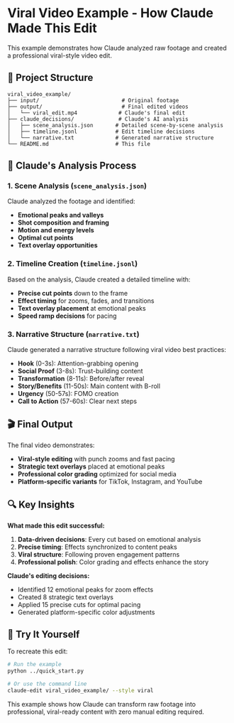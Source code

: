 # Viral Video Example - How Claude Made This Edit

This example demonstrates how Claude analyzed raw footage and created a professional viral-style video edit.

## 📁 Project Structure

```
viral_video_example/
├── input/                          # Original footage
├── output/                         # Final edited videos
│   └── viral_edit.mp4             # Claude's final edit
├── claude_decisions/              # Claude's AI analysis
│   ├── scene_analysis.json       # Detailed scene-by-scene analysis
│   ├── timeline.jsonl            # Edit timeline decisions
│   └── narrative.txt             # Generated narrative structure
└── README.md                     # This file
```

## 🤖 Claude's Analysis Process

### 1. Scene Analysis (`scene_analysis.json`)
Claude analyzed the footage and identified:
- **Emotional peaks and valleys**
- **Shot composition and framing**
- **Motion and energy levels**
- **Optimal cut points**
- **Text overlay opportunities**

### 2. Timeline Creation (`timeline.jsonl`)
Based on the analysis, Claude created a detailed timeline with:
- **Precise cut points** down to the frame
- **Effect timing** for zooms, fades, and transitions
- **Text overlay placement** at emotional peaks
- **Speed ramp decisions** for pacing

### 3. Narrative Structure (`narrative.txt`)
Claude generated a narrative structure following viral video best practices:
- **Hook** (0-3s): Attention-grabbing opening
- **Social Proof** (3-8s): Trust-building content
- **Transformation** (8-11s): Before/after reveal
- **Story/Benefits** (11-50s): Main content with B-roll
- **Urgency** (50-57s): FOMO creation
- **Call to Action** (57-60s): Clear next steps

## 🎬 Final Output

The final video demonstrates:
- **Viral-style editing** with punch zooms and fast pacing
- **Strategic text overlays** placed at emotional peaks
- **Professional color grading** optimized for social media
- **Platform-specific variants** for TikTok, Instagram, and YouTube

## 🔍 Key Insights

**What made this edit successful:**
1. **Data-driven decisions**: Every cut based on emotional analysis
2. **Precise timing**: Effects synchronized to content peaks
3. **Viral structure**: Following proven engagement patterns
4. **Professional polish**: Color grading and effects enhance the story

**Claude's editing decisions:**
- Identified 12 emotional peaks for zoom effects
- Created 8 strategic text overlays
- Applied 15 precise cuts for optimal pacing
- Generated platform-specific color adjustments

## 🚀 Try It Yourself

To recreate this edit:

```bash
# Run the example
python ../quick_start.py

# Or use the command line
claude-edit viral_video_example/ --style viral
```

This example shows how Claude can transform raw footage into professional, viral-ready content with zero manual editing required.